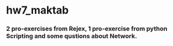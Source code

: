 # hw7_maktab
### 2 pro-exercises from Rejex, 1 pro-exercise from python Scripting and some qustions about Network.

